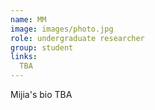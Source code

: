 ```yaml
---
name: MM
image: images/photo.jpg
role: undergraduate researcher
group: student
links:
  TBA
---
```


Mijia's bio TBA

